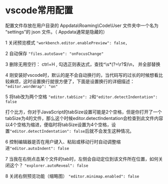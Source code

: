 # vscode常用配置

配置文件存放在用户目录的 Appdata\Roaming\Code\User 文件夹中一个名为 “settings”的 json 文件。（ Appdata通常是隐藏的）

1 关闭预览模式 `"workbench.editor.enablePreview": false,`

2 自动保存 `"files.autoSave": "onFocusChange"`

3 删除无用空行：
ctrl+H , 勾选正则表达式，查找^\s*(?=\r?$)\n， 并全部替换

4 刚安装好vscode时，默认的是不会自动换行的，当代码写的过长的时候想看比较麻烦，这时设置换行就很方便了，下面是设置换行的详细描述：
`"editor.wordWrap": "on"`

5 将tab改为两个空格 `"editor.tabSize": 2`和`"editor.detectIndentation": false`

打个比方，你对于JavaScript的tabSize设置可能是2个空格，但是你打开了一个tabSize为4的文件，那么这个时候editor.detectIndentation会检查到此文件内容以4个空格为缩进，便临时将tabSize设置为4个空格，设置`"editor.detectIndentation": false`后就不会发生这种情况。

6 控制编辑器是否在用户键入、粘贴或移动行时自动调整缩进`"editor.autoIndent": false`

7 当我在右侧点击某个文件的tab时，左侧会自动定位到该文件所在位置，如何关闭这个？
`"explorer.autoReveal": false`

8 关闭右侧预览功能（缩略图）
`"editor.minimap.enabled": false`